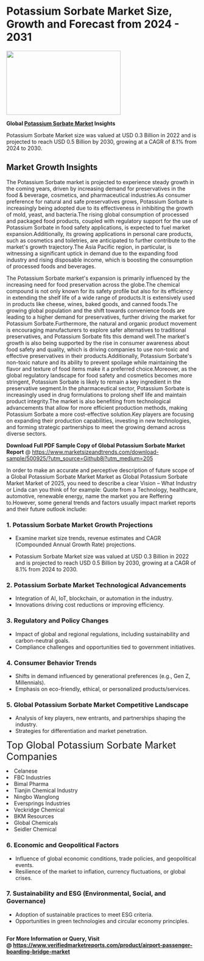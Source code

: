 <H1>Potassium Sorbate Market Size, Growth and Forecast from 2024 - 2031</H1><img class="aligncenter size-medium wp-image-584254" src="https://thirdeyenews.in/wp-content/uploads/2024/09/Global-Market-Research-300x168.jpeg" alt="" width="300" height="168" /><p><strong>Global&nbsp;<a href="https://www.marketsizeandtrends.com/download-sample/500925/?utm_source=Github8j?utm_medium=205">Potassium Sorbate Market</a> Insights</strong></p><p>Potassium Sorbate Market size was valued at USD 0.3 Billion in 2022 and is projected to reach USD 0.5 Billion by 2030, growing at a CAGR of 8.1% from 2024 to 2030.</p><p><h2>Market Growth Insights</h2> <p>The Potassium Sorbate market is projected to experience steady growth in the coming years, driven by increasing demand for preservatives in the food & beverage, cosmetics, and pharmaceutical industries.As consumer preference for natural and safe preservatives grows, Potassium Sorbate is increasingly being adopted due to its effectiveness in inhibiting the growth of mold, yeast, and bacteria.The rising global consumption of processed and packaged food products, coupled with regulatory support for the use of Potassium Sorbate in food safety applications, is expected to fuel market expansion.Additionally, its growing applications in personal care products, such as cosmetics and toiletries, are anticipated to further contribute to the market's growth trajectory.The Asia Pacific region, in particular, is witnessing a significant uptick in demand due to the expanding food industry and rising disposable income, which is boosting the consumption of processed foods and beverages.</p> <p>The Potassium Sorbate market's expansion is primarily influenced by the increasing need for food preservation across the globe.The chemical compound is not only known for its safety profile but also for its efficiency in extending the shelf life of a wide range of products.It is extensively used in products like cheese, wines, baked goods, and canned foods.The growing global population and the shift towards convenience foods are leading to a higher demand for preservatives, further driving the market for Potassium Sorbate.Furthermore, the natural and organic product movement is encouraging manufacturers to explore safer alternatives to traditional preservatives, and Potassium Sorbate fits this demand well.The market's growth is also being supported by the rise in consumer awareness about food safety and quality, which is driving companies to use non-toxic and effective preservatives in their products.Additionally, Potassium Sorbate's non-toxic nature and its ability to prevent spoilage while maintaining the flavor and texture of food items make it a preferred choice.Moreover, as the global regulatory landscape for food safety and cosmetics becomes more stringent, Potassium Sorbate is likely to remain a key ingredient in the preservative segment.In the pharmaceutical sector, Potassium Sorbate is increasingly used in drug formulations to prolong shelf life and maintain product integrity.The market is also benefiting from technological advancements that allow for more efficient production methods, making Potassium Sorbate a more cost-effective solution.Key players are focusing on expanding their production capabilities, investing in new technologies, and forming strategic partnerships to meet the growing demand across diverse sectors.</p> <p><span class=""><strong>Download Full PDF Sample Copy of Global Potassium Sorbate Market Report</strong> @ <a href="https://www.marketsizeandtrends.com/download-sample/500925/?utm_source=Github8j?utm_medium=205" target="_blank">https://www.marketsizeandtrends.com/download-sample/500925/?utm_source=Github8j?utm_medium=205</a></span></p><p>In order to make an accurate and perceptive description of future scope of a Global&nbsp;Potassium Sorbate Market Market as Global&nbsp;Potassium Sorbate Market Market of 2025, you need to describe a clear Vision &ndash; What Industry or Linda can you think of for example: Quote from a Technology, healthcare, automotive, renewable energy, name the market you are Reffering to.However, some general trends and factors usually impact market reports and their future outlook include:</p><h3>1.&nbsp;<strong>Potassium Sorbate Market Growth Projections</strong></h3><ul><li>Examine market size trends, revenue estimates and CAGR (Compounded Annual Growth Rate) projections.</li><li><p>Potassium Sorbate Market size was valued at USD 0.3 Billion in 2022 and is projected to reach USD 0.5 Billion by 2030, growing at a CAGR of 8.1% from 2024 to 2030.</p></li></ul><h3>2.&nbsp;<strong>Potassium Sorbate Market Technological Advancements</strong></h3><ul><li>Integration of AI, IoT, blockchain, or automation in the industry.</li><li>Innovations driving cost reductions or improving efficiency.</li></ul><h3>3.&nbsp;<strong>Regulatory and Policy Changes</strong></h3><ul><li>Impact of global and regional regulations, including sustainability and carbon-neutral goals.</li><li>Compliance challenges and opportunities tied to government initiatives.</li></ul><h3>4.&nbsp;<strong>Consumer Behavior Trends</strong></h3><ul><li>Shifts in demand influenced by generational preferences (e.g., Gen Z, Millennials).</li><li>Emphasis on eco-friendly, ethical, or personalized products/services.</li></ul><h3>5.&nbsp;<strong>Global Potassium Sorbate Market Competitive Landscape</strong></h3><ul><li>Analysis of key players, new entrants, and partnerships shaping the industry.</li><li>Strategies for differentiation and market penetration.</li></ul><p data-pm-slice="1 1 []"><span style="color: inherit; font-family: inherit; font-size: 25px;">Top Global Potassium Sorbate Market Companies</span></p><div class="" data-test-id=""><p><li>Celanese</li><li> FBC Industries</li><li> Bimal Pharma</li><li> Tianjin Chemical Industry</li><li> Ningbo Wanglong</li><li> Eversprings Industries</li><li> Veckridge Chemical</li><li> BKM Resources</li><li> Global Chemicals</li><li> Seidler Chemical</li></p></div><h3>6.&nbsp;<strong>Economic and Geopolitical Factors</strong></h3><ul><li>Influence of global economic conditions, trade policies, and geopolitical events.</li><li>Resilience of the market to inflation, currency fluctuations, or global crises.</li></ul><h3>7.&nbsp;<strong>Sustainability and ESG (Environmental, Social, and Governance)</strong></h3><ul><li>Adoption of sustainable practices to meet ESG criteria.</li><li>Opportunities in green technologies and circular economy principles.</li></ul><h2><strong style="font-size: 14px;">For More Information or Query, Visit @&nbsp;</strong><a style="background-color: #ffffff; font-size: 14px;" href="https://www.marketsizeandtrends.com/report/potassium-sorbate-market/" target="_blank">https://www.verifiedmarketreports.com/product/airport-passenger-boarding-bridge-market</a></h2>